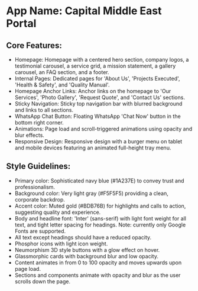 # **App Name**: Capital Middle East Portal

## Core Features:

- Homepage: Homepage with a centered hero section, company logos, a testimonial carousel, a service grid, a mission statement, a gallery carousel, an FAQ section, and a footer.
- Internal Pages: Dedicated pages for 'About Us', 'Projects Executed', 'Health & Safety', and 'Quality Manual'.
- Homepage Anchor Links: Anchor links on the homepage to 'Our Services', 'Photo Gallery', 'Request Quote', and 'Contact Us' sections.
- Sticky Navigation: Sticky top navigation bar with blurred background and links to all sections.
- WhatsApp Chat Button: Floating WhatsApp 'Chat Now' button in the bottom right corner.
- Animations: Page load and scroll-triggered animations using opacity and blur effects.
- Responsive Design: Responsive design with a burger menu on tablet and mobile devices featuring an animated full-height tray menu.

## Style Guidelines:

- Primary color: Sophisticated navy blue (#1A237E) to convey trust and professionalism.
- Background color: Very light gray (#F5F5F5) providing a clean, corporate backdrop.
- Accent color: Muted gold (#BDB76B) for highlights and calls to action, suggesting quality and experience.
- Body and headline font: 'Inter' (sans-serif) with light font weight for all text, and tight letter spacing for headings. Note: currently only Google Fonts are supported.
- All text except headings should have a reduced opacity.
- Phosphor icons with light icon weight.
- Neumorphism 3D style buttons with a glow effect on hover.
- Glassmorphic cards with background blur and low opacity.
- Content animates in from 0 to 100 opacity and moves upwards upon page load.
- Sections and components animate with opacity and blur as the user scrolls down the page.